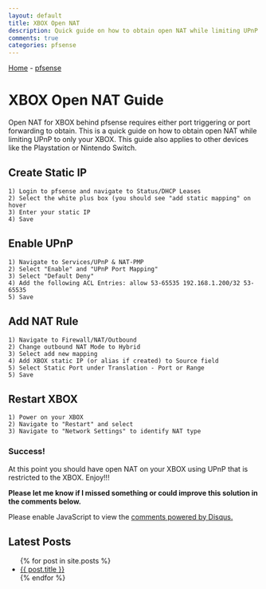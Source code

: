 ```yaml
---
layout: default
title: XBOX Open NAT
description: Quick guide on how to obtain open NAT while limiting UPnP to only your XBOX.
comments: true
categories: pfsense
---
```

[Home](https://plaintoast.org) - [pfsense](https://plaintoast.org/pfsense.html)

# XBOX Open NAT Guide

Open NAT for XBOX behind pfsense requires either port triggering or port forwarding to obtain. This is a quick guide on how to obtain open NAT while limiting UPnP to only your XBOX. This guide also applies to other devices like the Playstation or Nintendo Switch.   

## Create Static IP

```staticIP
1) Login to pfsense and navigate to Status/DHCP Leases
2) Select the white plus box (you should see "add static mapping" on hover
3) Enter your static IP
4) Save
``` 

## Enable UPnP

```upnp
1) Navigate to Services/UPnP & NAT-PMP
2) Select "Enable" and "UPnP Port Mapping"
3) Select "Default Deny"
4) Add the following ACL Entries: allow 53-65535 192.168.1.200/32 53-65535 
5) Save
``` 

## Add NAT Rule

```NAT
1) Navigate to Firewall/NAT/Outbound
2) Change outbound NAT Mode to Hybrid 
3) Select add new mapping
4) Add XBOX static IP (or alias if created) to Source field
5) Select Static Port under Translation - Port or Range
5) Save
``` 

## Restart XBOX
```xboxr
1) Power on your XBOX
2) Navigate to "Restart" and select
3) Navigate to "Network Settings" to identify NAT type
```
### Success!

At this point you should have open NAT on your XBOX using UPnP that is restricted to the XBOX. Enjoy!!! 

**Please let me know if I missed something or could improve this solution in the comments below.**

<div id="disqus_thread"></div>
<script>

/**
*  RECOMMENDED CONFIGURATION VARIABLES: EDIT AND UNCOMMENT THE SECTION BELOW TO INSERT DYNAMIC VALUES FROM YOUR PLATFORM OR CMS.
*  LEARN WHY DEFINING THESE VARIABLES IS IMPORTANT: https://disqus.com/admin/universalcode/#configuration-variables*/
/*
var disqus_config = function () {
this.page.url = PAGE_URL;  // Replace PAGE_URL with your page's canonical URL variable
this.page.identifier = PAGE_IDENTIFIER; // Replace PAGE_IDENTIFIER with your page's unique identifier variable
};
*/
(function() { // DON'T EDIT BELOW THIS LINE
var d = document, s = d.createElement('script');
s.src = 'https://plaintoast.disqus.com/embed.js';
s.setAttribute('data-timestamp', +new Date());
(d.head || d.body).appendChild(s);
})();
</script>
<noscript>Please enable JavaScript to view the <a href="https://disqus.com/?ref_noscript">comments powered by Disqus.</a></noscript>

## Latest Posts

<ul>
  {% for post in site.posts %}
    <li>
      <a href="{{ post.url }}">{{ post.title }}</a>
    </li>
  {% endfor %}
</ul>
